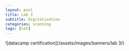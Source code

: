 ```yaml
---
layout: post
title: Lab 3
subtitle: Digitalisation
categories: scanning
tags: [iot]
---
```








![datacamp certification](/assets/images/banners/lab 3/)
